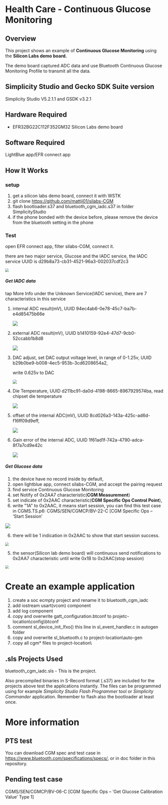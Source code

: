 # Health Care - **Continuous Glucose Monitoring**  #

## Overview ##

This project shows an example of **Continuous Glucose Monitoring**  using the **Silicon Labs demo board.**

The demo board captured ADC data and use Bluetooth Continuous Glucose Monitoring Profile to transmit all the data.

## Simplicity Studio and Gecko SDK Suite version ##

Simplicity Studio V5.2.1.1 and GSDK v3.2.1

## Hardware Required ##

- EFR32BG22C112F352GM32 Silicon Labs demo board

## Software Required

LightBlue app/EFR connect app


## How It Works ##

### setup

1. get a silicon labs demo board, connect it with WSTK
2. git clone  https://github.com/mattji01/silabs-CGM
3. flash bootloader.s37 and bluetooth_cgm_iadc.s37 in folder SimplicityStudio
4. if the phone bonded with the device before, 
    please remove the device from the bluetooth setting in the phone

### Test

open EFR connect app, filter silabs-CGM, connect it.

there are two major service, Glucose and the IADC service, the IADC service UUID is d29b8a73-cb31-4521-96a3-002037cdf2c3

<img src=".\images\service.jpg" style="zoom:67%;" />

##### Get IADC data

tap More Info under the Unknown Service(IADC service), there are 7 characteristics in this service

1. internal ADC result(mV), UUID 94ec4ab6-0e78-45c7-ba7b-e4d85475b66e

   ![](.\images\internal_adc.jpg)

2. external ADC result(mV), UUID b1410159-92e4-47d7-9cb0-52ccabb1b8d8

   ![](.\images\external_adc.jpg)

3. DAC adjust, set DAC output voltage level, in range of 0-1.25v, UUID b29b0be9-b008-4ec5-953b-3cd6208654a2, 

   write 0.625v to DAC

   <img src=".\images\set_dac.jpg" style="zoom: 80%;" />

4. Die Temperature, UUID d211bc91-da0d-4198-8665-8967929574ba, read chipset die temperature

   ![](.\images\temperature.jpg)

5. offset of the internal ADC(mV), UUID 8cd026a3-143a-425c-ad6d-f16ff09d9eff, 

   ![](.\images\offset.jpg)

6. Gain error of the internal ADC, UUID 1f61ad1f-742a-4790-adca-8f7a7cd9e42c

   ![](.\images\gain_error.jpg)

##### Get Glucose data

1. the device have no record inside by default, 
2. open lightblue app, connect silabs-CGM, and accept the pairing request
3. find service Continuous Glucose Monitoring
4. set Notify of 0x2AA7 characteristic(**CGM Measurement**)
5. set indicate of 0x2AAC characteristic(**CGM Specific Ops Control Point**),
6. write "1A" to 0x2AAC, it means start session, you can find this test case in CGMS.TS.p6: CGMS/SEN/CGMCP/BV-22-C [CGM Specific Ops – ‘Start Session’

![](.\images\start_session.jpg)

6. there will be 1 indication in 0x2AAC to show that start session success.

<img src=".\images\succeed.jpg" style="zoom:67%;" />





5. the sensor(Silicon lab demo board) will continuous send notifications to 0x2AA7 characteristic until write 0x1B to 0x2AAC(stop session)

<img src=".\images\notifications.jpg" style="zoom:67%;" />



# Create an example application #

1. create a soc ecmpty project and rename it to bluetooth_cgm_iadc
2. add iostream usart(vcom) component
3. add log component
4. copy and overwrite gatt_configuration.btconf to projetc-location\config\btconf
6. comment sl_device_init_lfxo() this line in sl_event_handler.c in autogen folder
7. copy and overwrite sl_bluetooth.c to project-location\auto-gen
8. copy all cgm* files to project-location\ 

## .sls Projects Used ##

bluetooth_cgm_iadc.sls - This is the project. 

Also precompiled binaries in S-Record format (.s37) are included for the projects above test the applications instantly. The files can be programmed using for example _Simplicity Studio Flash Programmer_ tool or _Simplicity Commander_ application. Remember to flash also the bootloader at least once.

# More information #

## PTS test ##

You can download CGM spec and test case in https://www.bluetooth.com/specifications/specs/, or in doc folder in this repository.

## Pending test case ##

CGMS/SEN/CGMCP/BV-06-C [CGM Specific Ops – ‘Get Glucose Calibration Value’ Type 1]

